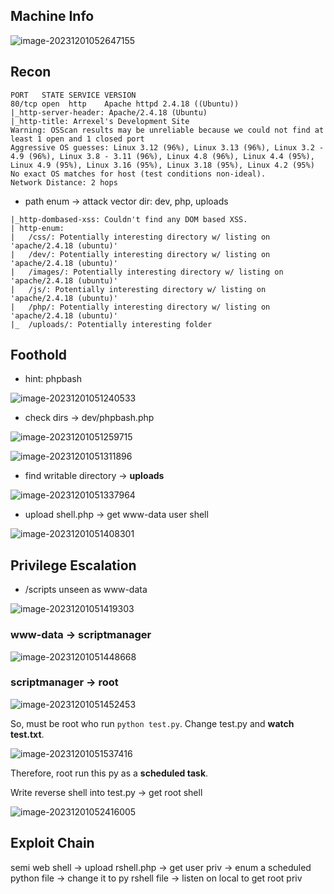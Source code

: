 ## Machine Info

![image-20231201052647155](./Bashed.assets/image-20231201052647155.png)

## Recon

```
PORT   STATE SERVICE VERSION
80/tcp open  http    Apache httpd 2.4.18 ((Ubuntu))
|_http-server-header: Apache/2.4.18 (Ubuntu)
|_http-title: Arrexel's Development Site
Warning: OSScan results may be unreliable because we could not find at least 1 open and 1 closed port
Aggressive OS guesses: Linux 3.12 (96%), Linux 3.13 (96%), Linux 3.2 - 4.9 (96%), Linux 3.8 - 3.11 (96%), Linux 4.8 (96%), Linux 4.4 (95%), Linux 4.9 (95%), Linux 3.16 (95%), Linux 3.18 (95%), Linux 4.2 (95%)
No exact OS matches for host (test conditions non-ideal).
Network Distance: 2 hops
```

- path enum -> attack vector dir: dev, php, uploads

```
|_http-dombased-xss: Couldn't find any DOM based XSS.
| http-enum:
|   /css/: Potentially interesting directory w/ listing on 'apache/2.4.18 (ubuntu)'
|   /dev/: Potentially interesting directory w/ listing on 'apache/2.4.18 (ubuntu)'
|   /images/: Potentially interesting directory w/ listing on 'apache/2.4.18 (ubuntu)'
|   /js/: Potentially interesting directory w/ listing on 'apache/2.4.18 (ubuntu)'
|   /php/: Potentially interesting directory w/ listing on 'apache/2.4.18 (ubuntu)'
|_  /uploads/: Potentially interesting folder
```

## Foothold

- hint: phpbash

![image-20231201051240533](./Bashed.assets/image-20231201051240533.png)

- check dirs -> dev/phpbash.php

![image-20231201051259715](./Bashed.assets/image-20231201051259715.png)

![image-20231201051311896](./Bashed.assets/image-20231201051311896.png)

- find writable directory -> **uploads**

![image-20231201051337964](./Bashed.assets/image-20231201051337964.png)

- upload shell.php -> get www-data user shell

![image-20231201051408301](./Bashed.assets/image-20231201051408301.png)

## Privilege Escalation

- /scripts unseen as www-data

![image-20231201051419303](./Bashed.assets/image-20231201051419303.png)

### www-data -> scriptmanager

![image-20231201051448668](./Bashed.assets/image-20231201051448668.png)

### scriptmanager -> root

![image-20231201051452453](./Bashed.assets/image-20231201051452453.png)

So, must be root who run `python test.py`. Change test.py and **watch test.txt**.

![image-20231201051537416](./Bashed.assets/image-20231201051537416.png)

Therefore, root run this py as a **scheduled task**.

Write reverse shell into test.py -> get root shell

![image-20231201052416005](./Bashed.assets/image-20231201052416005.png)

## Exploit Chain

semi web shell -> upload rshell.php -> get user priv -> enum a scheduled python file -> change it to py rshell file -> listen on local to get root priv
